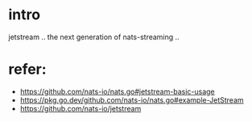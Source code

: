 # intro
jetstream .. the next generation of nats-streaming ..


# refer:
- https://github.com/nats-io/nats.go#jetstream-basic-usage
- https://pkg.go.dev/github.com/nats-io/nats.go#example-JetStream
- https://github.com/nats-io/jetstream